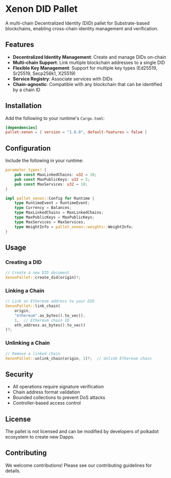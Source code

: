 # Xenon DID Pallet

A multi-chain Decentralized Identity (DID) pallet for Substrate-based blockchains, enabling cross-chain identity management and verification.

## Features

- **Decentralized Identity Management**: Create and manage DIDs on-chain
- **Multi-chain Support**: Link multiple blockchain addresses to a single DID
- **Flexible Key Management**: Support for multiple key types (Ed25519, Sr25519, Secp256k1, X25519)
- **Service Registry**: Associate services with DIDs
- **Chain-agnostic**: Compatible with any blockchain that can be identified by a chain ID

## Installation

Add the following to your runtime's `Cargo.toml`:

```toml
[dependencies]
pallet-xenon = { version = "1.0.0", default-features = false }
```

## Configuration

Include the following in your runtime:

```rust
parameter_types! {
    pub const MaxLinkedChains: u32 = 10;
    pub const MaxPublicKeys: u32 = 5;
    pub const MaxServices: u32 = 10;
}

impl pallet_xenon::Config for Runtime {
    type RuntimeEvent = RuntimeEvent;
    type Currency = Balances;
    type MaxLinkedChains = MaxLinkedChains;
    type MaxPublicKeys = MaxPublicKeys;
    type MaxServices = MaxServices;
    type WeightInfo = pallet_xenon::weights::WeightInfo;
}
```

## Usage

### Creating a DID

```rust
// Create a new DID document
XenonPallet::create_did(origin)?;
```

### Linking a Chain

```rust
// Link an Ethereum address to your DID
XenonPallet::link_chain(
    origin,
    "ethereum".as_bytes().to_vec(),
    1,  // Ethereum chain ID
    eth_address.as_bytes().to_vec()
)?;
```

### Unlinking a Chain

```rust
// Remove a linked chain
XenonPallet::unlink_chain(origin, 1)?;  // Unlink Ethereum chain
```

## Security

- All operations require signature verification
- Chain address format validation
- Bounded collections to prevent DoS attacks
- Controller-based access control

## License

The pallet is not licensed and can be modified by developers of polkadot ecosystem to create new Dapps.

## Contributing

We welcome contributions! Please see our contributing guidelines for details.
